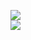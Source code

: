 [![](https://img.shields.io/badge/Made%20With-Github%20Spray-lightgrey.svg?style=for-the-badge&logo=github)](https://github.com/Annihil/github-spray#1089)  
[![](https://i.imgur.com/2DrTn0Z.gif)](https://github.com/Annihil/github-spray)